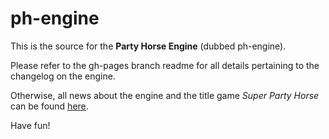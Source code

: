 ph-engine
=========

This is the source for the **Party Horse Engine** (dubbed ph-engine). 

Please refer to the gh-pages branch readme for all details pertaining to the changelog on the engine.

Otherwise, all news about the engine and the title game *Super Party Horse* can be found [here](http://anpetersen.me/super-party-horse).

Have fun!


